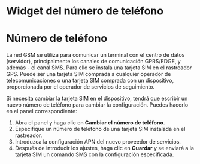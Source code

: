 # Widget del número de teléfono

# Número de teléfono

La red GSM se utiliza para comunicar un terminal con el centro de datos (servidor), principalmente los canales de comunicación GPRS/EDGE, y además - el canal SMS. Para ello se instala una tarjeta SIM en el rastreador GPS. Puede ser una tarjeta SIM comprada a cualquier operador de telecomunicaciones o una tarjeta SIM comprada con un dispositivo, proporcionada por el operador de servicios de seguimiento.

Si necesita cambiar la tarjeta SIM en el dispositivo, tendrá que escribir un nuevo número de teléfono para cambiar la configuración. Puedes hacerlo en el panel correspondiente:

1. Abra el panel y haga clic en **Cambiar el número de teléfono**.
2. Especifique un número de teléfono de una tarjeta SIM instalada en el rastreador.
3. Introduzca la configuración APN del nuevo proveedor de servicios.
4. Después de introducir los ajustes, haga clic en **Guardar** y se enviará a la tarjeta SIM un comando SMS con la configuración especificada.